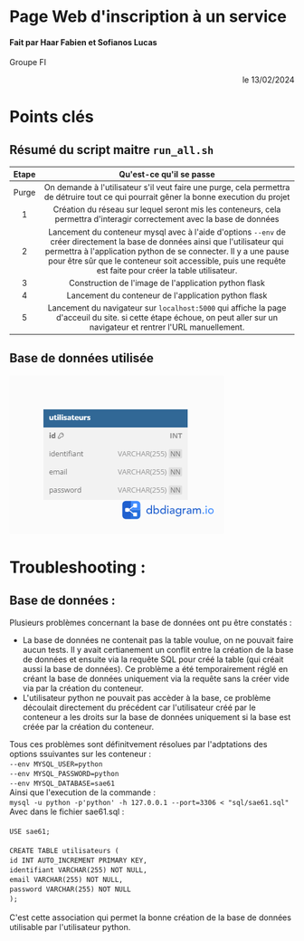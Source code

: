 # Page Web d'inscription à un service

#### Fait par Haar Fabien et Sofianos Lucas
Groupe FI
<div align="right">le 13/02/2024 </div>

# Points clés
## Résumé du script maitre `run_all.sh`
| **Etape** |                                                                                                                                           **Qu'est-ce qu'il se passe**                                                                                                                                          |
|:---------:|:---------------------------------------------------------------------------------------------------------------------------------------------------------------------------------------------------------------------------------------------------------------------------------------------------------------:|
| Purge     | On demande à l'utilisateur s'il veut faire une purge, cela permettra de détruire tout ce qui pourrait gêner la bonne execution du projet                                                                                                                                                                        |
| 1         | Création du réseau sur lequel seront mis les conteneurs, cela permettra d'interagir correctement avec la base de données                                                                                                                                                                                        |
| 2         | Lancement du conteneur mysql avec à l'aide d'options `--env` de créer directement la base de données ainsi que l'utilisateur qui permettra à l'application python de se connecter. Il y a une pause pour être sûr que le conteneur soit accessible, puis une requête est faite pour créer la table utilisateur. |
| 3         | Construction de l'image de l'application python flask                                                                                                                                                                                                                                                           |
| 4         | Lancement du conteneur de l'application python flask                                                                                                                                                                                                                                                            |
| 5         | Lancement du navigateur sur `localhost:5000` qui affiche la page d'acceuil du site. si cette étape échoue, on peut aller sur un navigateur et rentrer l'URL manuellement. 

## Base de données utilisée 
![sae61](sae61.png)

# Troubleshooting : 
## Base de données :
Plusieurs problèmes concernant la base de données ont pu être constatés : 

* La base de données ne contenait pas la table voulue, on ne pouvait faire aucun tests. Il y avait certianement un conflit entre la création de la base de données et ensuite via la requête SQL pour créé la table (qui créait aussi la base de données). Ce problème a été temporairement réglé en créant la base de données uniquement via la requête sans la créer vide via par la création du conteneur.
* L'utilisateur python ne pouvait pas accèder à la base, ce problème découlait directement du précédent car l'utilisateur créé par le conteneur a les droits sur la base de données uniquement si la base est créée par la création du conteneur.<br>

Tous ces problèmes sont définitvement résolues par l'adptations des options ssuivantes sur les conteneur :<br>
`--env MYSQL_USER=python`<br>
`--env MYSQL_PASSWORD=python`<br>
`--env MYSQL_DATABASE=sae61`<br>
Ainsi que l'execution de la commande :<br>
`mysql -u python -p'python' -h 127.0.0.1 --port=3306 < "sql/sae61.sql"`<br>
Avec dans le fichier sae61.sql : <br><br>
`USE sae61;`<br>
<br>`CREATE TABLE utilisateurs (`<br>
  `id INT AUTO_INCREMENT PRIMARY KEY,`<br>
  `identifiant VARCHAR(255) NOT NULL,`<br>
  `email VARCHAR(255) NOT NULL,`<br>
  `password VARCHAR(255) NOT NULL`<br>
`);`<br>
<br>
C'est cette association qui permet la bonne création de la base de données utilisable par l'utilisateur python.